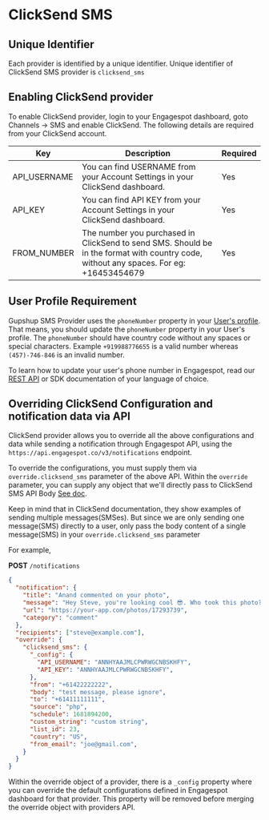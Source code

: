 # ClickSend SMS

## Unique Identifier

Each provider is identified by a unique identifier. Unique identifier of ClickSend SMS provider is `clicksend_sms`

## Enabling ClickSend provider

To enable ClickSend provider, login to your Engagespot dashboard, goto Channels -> SMS and enable ClickSend. The following details are required from your ClickSend account.

|    Key     |            Description            | Required |
| -----------|-----------------------------------|----------|
| API_USERNAME | You can find USERNAME from your Account Settings in your ClickSend dashboard. | Yes |
| API_KEY  | You can find API KEY from your Account Settings in your ClickSend dashboard. | Yes |
| FROM_NUMBER | The number you purchased in ClickSend to send SMS. Should be in the format with country code, without any spaces. For eg: +16453454679 | Yes |



## User Profile Requirement

Gupshup SMS Provider uses the `phoneNumber` property in your [User's profile](../../../profile/what-are-user-profiles.mdx). That means, you should update the `phoneNumber` property in your User's profile. The `phoneNumber` should have country code without any spaces or special characters. Example `+919988776655` is a valid number whereas `(457)-746-846` is an invalid number.

To learn how to update your user's phone number in Engagespot, read our [REST API](/docs/rest-api#tag/Users/paths/~1v3~1users~1%7Bidentifier%7D/put) or SDK documentation of your language of choice.

## Overriding ClickSend Configuration and notification data via API

ClickSend provider allows you to override all the above configurations and data while sending a notification through Engagespot API, using the `https://api.engagespot.co/v3/notifications` endpoint.

To override the configurations, you must supply them via `override.clicksend_sms` parameter of the above API. Within the `override` parameter, you can supply any object that we'll directly pass to ClickSend SMS API Body [See doc](https://developers.clicksend.com/docs/rest/v3/?shell#send-sms).

Keep in mind that in ClickSend documentation, they show examples of sending multiple messages(SMSes). But since we are only sending one message(SMS) directly to a user, only pass the body content of a single message(SMS) in your `override.clicksend_sms` parameter

For example,

**POST** `/notifications`

```json
{
  "notification": {
    "title": "Anand commented on your photo",
    "message": "Hey Steve, you're looking cool 😎. Who took this photo?",
    "url": "https://your-app.com/photos/17293739",
    "category": "comment"
  },
  "recipients": ["steve@example.com"],
  "override": {
    "clicksend_sms": {
      "_config": {
        "API_USERNAME": "ANNHYAAJMLCPWRWGCNBSKHFY",
        "API_KEY": "ANNHYAAJMLCPWRWGCNBSKHFY",
      },
      "from": "+61422222222",
      "body": "test message, please ignore",
      "to": "+61411111111",
      "source": "php",
      "schedule": 1681894200,
      "custom_string": "custom string",
      "list_id": 23,
      "country": "US",
      "from_email": "joe@gmail.com",
    }
  }
}
```

Within the override object of a provider, there is a `_config` property where you can override the default configurations defined in Engagespot dashboard for that provider. This property will be removed before merging the override object with providers API.

